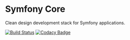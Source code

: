 # Symfony Core

Clean design development stack for Symfony applications.

[![Build Status](https://app.travis-ci.com/maitre-hibou/symfony_core.svg?branch=master)](https://app.travis-ci.com/maitre-hibou/symfony_core) [![Codacy Badge](https://app.codacy.com/project/badge/Grade/2fd45b7107ca4434b40af73fdfd91652)](https://www.codacy.com/gh/maitre-hibou/symfony_core/dashboard?utm_source=github.com&amp;utm_medium=referral&amp;utm_content=maitre-hibou/symfony_core&amp;utm_campaign=Badge_Grade)
